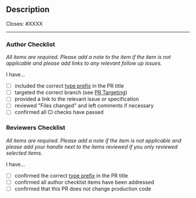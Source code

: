 ## Description

Closes: #XXXX

<!-- Add a description of the changes that this PR introduces and the files that
are the most critical to review. -->

---

### Author Checklist

_All items are required. Please add a note to the item if the item is not
applicable and please add links to any relevant follow up issues._

I have...

- [ ] included the correct
      [type prefix](https://github.com/commitizen/conventional-commit-types/blob/v3.0.0/index.json)
      in the PR title
- [ ] targeted the correct branch (see
      [PR Targeting](https://github.com/cosmos/cosmos-sdk/blob/master/CONTRIBUTING.md#pr-targeting))
- [ ] provided a link to the relevant issue or specification
- [ ] reviewed "Files changed" and left comments if necessary
- [ ] confirmed all CI checks have passed

### Reviewers Checklist

_All items are required. Please add a note if the item is not applicable and
please add your handle next to the items reviewed if you only reviewed selected
items._

I have...

- [ ] confirmed the correct
      [type prefix](https://github.com/commitizen/conventional-commit-types/blob/v3.0.0/index.json)
      in the PR title
- [ ] confirmed all author checklist items have been addressed
- [ ] confirmed that this PR does not change production code
